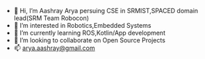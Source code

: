 - 👋 Hi, I’m Aashray Arya persuing CSE in SRMIST,SPACED domain lead(SRM Team Robocon)
- 👀 I’m interested in Robotics,Embedded Systems
- 🌱 I’m currently learning ROS,Kotlin/App development
- 💞️ I’m looking to collaborate on Open Source Projects 
- 📫 arya.aashray@gmail.com

<!---
aashray-arya/aashray-arya is a ✨ special ✨ repository because its `README.md` (this file) appears on your GitHub profile.
You can click the Preview link to take a look at your changes.
--->
